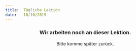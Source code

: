 ```yaml
---
title:  Tägliche Lektion
date:   10/10/2019
---
```


### <center>Wir arbeiten noch an dieser Lektion.</center>
<center>Bitte komme später zurück.</center>